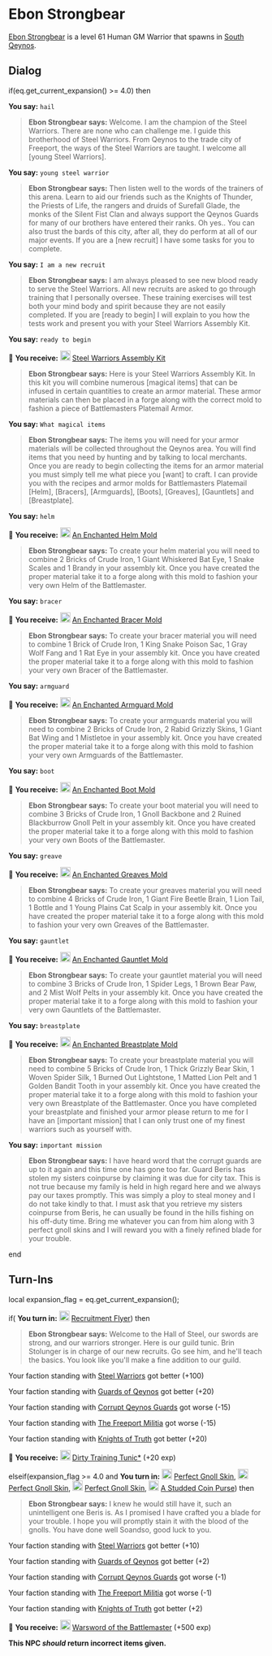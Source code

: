 # Ebon Strongbear



[Ebon Strongbear](/npc/1130) is a level 61 Human GM Warrior that spawns in [South Qeynos](/zone/1).



## Dialog

if(eq.get_current_expansion() >= 4.0) then


**You say:** `hail`




>**Ebon Strongbear says:** Welcome. I am the champion of the Steel Warriors. There are none who can challenge me. I guide this brotherhood of Steel Warriors. From Qeynos to the trade city of Freeport, the ways of the Steel Warriors are taught. I welcome all [young Steel Warriors].


**You say:** `young steel warrior`




>**Ebon Strongbear says:** Then listen well to the words of the trainers of this arena. Learn to aid our friends such as the Knights of Thunder, the Priests of Life, the rangers and druids of Surefall Glade, the monks of the Silent Fist Clan and always support the Qeynos Guards for many of our brothers have entered their ranks. Oh yes.. You can also trust the bards of this city, after all, they do perform at all of our major events. If you are a [new recruit] I have some tasks for you to complete.


**You say:** `I am a new recruit`




>**Ebon Strongbear says:** I am always pleased to see new blood ready to serve the Steel Warriors. All new recruits are asked to go through training that I personally oversee. These training exercises will test both your mind body and spirit because they are not easily completed. If you are [ready to begin] I will explain to you how the tests work and present you with your Steel Warriors Assembly Kit.


**You say:** `ready to begin`




 &#127873; **You receive:**  <img style="background:url(/static/icons/blank_slot.gif);width:20px;height:20px;" src="/static/icons/item_836.png" alt="" /> <a
                                href="/item/17268" data-url="17268" class="tooltip-link link">Steel Warriors Assembly Kit</a>



>**Ebon Strongbear says:** Here is your Steel Warriors Assembly Kit. In this kit you will combine numerous [magical items] that can be infused in certain quantities to create an armor material. These armor materials can then be placed in a forge along with the correct mold to fashion a piece of Battlemasters Platemail Armor.


**You say:** `What magical items`




>**Ebon Strongbear says:** The items you will need for your armor materials will be collected throughout the Qeynos area. You will find items that you need by hunting and by talking to local merchants. Once you are ready to begin collecting the items for an armor material you must simply tell me what piece you [want] to craft. I can provide you with the recipes and armor molds for Battlemasters Platemail [Helm], [Bracers], [Armguards], [Boots], [Greaves], [Gauntlets] and [Breastplate].


**You say:** `helm`




 &#127873; **You receive:**  <img style="background:url(/static/icons/blank_slot.gif);width:20px;height:20px;" src="/static/icons/item_1151.png" alt="" /> <a
                                href="/item/22610" data-url="22610" class="tooltip-link link">An Enchanted Helm Mold</a>



>**Ebon Strongbear says:** To create your helm material you will need to combine 2 Bricks of Crude Iron, 1 Giant Whiskered Bat Eye, 1 Snake Scales and 1 Brandy in your assembly kit. Once you have created the proper material take it to a forge along with this mold to fashion your very own Helm of the Battlemaster.


**You say:** `bracer`




 &#127873; **You receive:**  <img style="background:url(/static/icons/blank_slot.gif);width:20px;height:20px;" src="/static/icons/item_1151.png" alt="" /> <a
                                href="/item/22611" data-url="22611" class="tooltip-link link">An Enchanted Bracer Mold</a>



>**Ebon Strongbear says:** To create your bracer material you will need to combine 1 Brick of Crude Iron, 1 King Snake Poison Sac, 1 Gray Wolf Fang and 1 Rat Eye in your assembly kit. Once you have created the proper material take it to a forge along with this mold to fashion your very own Bracer of the Battlemaster.


**You say:** `armguard`




 &#127873; **You receive:**  <img style="background:url(/static/icons/blank_slot.gif);width:20px;height:20px;" src="/static/icons/item_1151.png" alt="" /> <a
                                href="/item/22613" data-url="22613" class="tooltip-link link">An Enchanted Armguard Mold</a>



>**Ebon Strongbear says:** To create your armguards material you will need to combine 2 Bricks of Crude Iron, 2 Rabid Grizzly Skins, 1 Giant Bat Wing and 1 Mistletoe in your assembly kit. Once you have created the proper material take it to a forge along with this mold to fashion your very own Armguards of the Battlemaster.


**You say:** `boot`




 &#127873; **You receive:**  <img style="background:url(/static/icons/blank_slot.gif);width:20px;height:20px;" src="/static/icons/item_1151.png" alt="" /> <a
                                href="/item/22612" data-url="22612" class="tooltip-link link">An Enchanted Boot Mold</a>



>**Ebon Strongbear says:** To create your boot material you will need to combine 3 Bricks of Crude Iron, 1 Gnoll Backbone and 2 Ruined Blackburrow Gnoll Pelt in your assembly kit. Once you have created the proper material take it to a forge along with this mold to fashion your very own Boots of the Battlemaster.


**You say:** `greave`




 &#127873; **You receive:**  <img style="background:url(/static/icons/blank_slot.gif);width:20px;height:20px;" src="/static/icons/item_1151.png" alt="" /> <a
                                href="/item/22614" data-url="22614" class="tooltip-link link">An Enchanted Greaves Mold</a>



>**Ebon Strongbear says:** To create your greaves material you will need to combine 4 Bricks of Crude Iron, 1 Giant Fire Beetle Brain, 1 Lion Tail, 1 Bottle and 1 Young Plains Cat Scalp in your assembly kit. Once you have created the proper material take it to a forge along with this mold to fashion your very own Greaves of the Battlemaster.


**You say:** `gauntlet`




 &#127873; **You receive:**  <img style="background:url(/static/icons/blank_slot.gif);width:20px;height:20px;" src="/static/icons/item_1151.png" alt="" /> <a
                                href="/item/22615" data-url="22615" class="tooltip-link link">An Enchanted Gauntlet Mold</a>



>**Ebon Strongbear says:** To create your gauntlet material you will need to combine 3 Bricks of Crude Iron, 1 Spider Legs, 1 Brown Bear Paw, and 2 Mist Wolf Pelts in your assembly kit. Once you have created the proper material take it to a forge along with this mold to fashion your very own Gauntlets of the Battlemaster.


**You say:** `breastplate`




 &#127873; **You receive:**  <img style="background:url(/static/icons/blank_slot.gif);width:20px;height:20px;" src="/static/icons/item_1151.png" alt="" /> <a
                                href="/item/22616" data-url="22616" class="tooltip-link link">An Enchanted Breastplate Mold</a>



>**Ebon Strongbear says:** To create your breastplate material you will need to combine 5 Bricks of Crude Iron, 1 Thick Grizzly Bear Skin, 1 Woven Spider Silk, 1 Burned Out Lightstone, 1 Matted Lion Pelt and 1 Golden Bandit Tooth in your assembly kit. Once you have created the proper material take it to a forge along with this mold to fashion your very own Breastplate of the Battlemaster. Once you have completed your breastplate and finished your armor please return to me for I have an [important mission] that I can only trust one of my finest warriors such as yourself with.


**You say:** `important mission`




>**Ebon Strongbear says:** I have heard word that the corrupt guards are up to it again and this time one has gone too far. Guard Beris has stolen my sisters coinpurse by claiming it was due for city tax. This is not true because my family is held in high regard here and we always pay our taxes promptly. This was simply a ploy to steal money and I do not take kindly to that. I must ask that you retrieve my sisters coinpurse from Beris, he can usually be found in the hills fishing on his off-duty time. Bring me whatever you can from him along with 3 perfect gnoll skins and I will reward you with a finely refined blade for your trouble.

end



## Turn-Ins



local expansion_flag = eq.get_current_expansion();

if( **You turn in:** <img style="background:url(/static/icons/blank_slot.gif);width:20px;height:20px;" src="/static/icons/item_864.png" alt="" /> <a
                                href="/item/18707" data-url="18707" class="tooltip-link link">Recruitment Flyer</a>) then 


>**Ebon Strongbear says:** Welcome to the Hall of Steel, our swords are strong, and our warriors stronger. Here is our guild tunic. Brin Stolunger is in charge of our new recruits. Go see him, and he'll teach the basics. You look like you'll make a fine addition to our guild.


Your faction standing with [Steel Warriors](/faction/311) got better (<span class='text-success'>+100</span>)


Your faction standing with [Guards of Qeynos](/faction/262) got better (<span class='text-success'>+20</span>)


Your faction standing with [Corrupt Qeynos Guards](/faction/230) got worse (<span class='text-danger'>-15</span>)


Your faction standing with [The Freeport Militia](/faction/330) got worse (<span class='text-danger'>-15</span>)


Your faction standing with [Knights of Truth](/faction/281) got better (<span class='text-success'>+20</span>)


 &#127873; **You receive:**  <img style="background:url(/static/icons/blank_slot.gif);width:20px;height:20px;" src="/static/icons/item_678.png" alt="" /> <a
                                href="/item/13572" data-url="13572" class="tooltip-link link">Dirty Training Tunic*</a> (+20 exp)

 

elseif(expansion_flag >= 4.0 and  **You turn in:** <img style="background:url(/static/icons/blank_slot.gif);width:20px;height:20px;" src="/static/icons/item_555.png" alt="" /> <a
                                href="/item/27421" data-url="27421" class="tooltip-link link">Perfect Gnoll Skin</a>, <img style="background:url(/static/icons/blank_slot.gif);width:20px;height:20px;" src="/static/icons/item_555.png" alt="" /> <a
                                href="/item/27421" data-url="27421" class="tooltip-link link">Perfect Gnoll Skin</a>, <img style="background:url(/static/icons/blank_slot.gif);width:20px;height:20px;" src="/static/icons/item_555.png" alt="" /> <a
                                href="/item/27421" data-url="27421" class="tooltip-link link">Perfect Gnoll Skin</a>, <img style="background:url(/static/icons/blank_slot.gif);width:20px;height:20px;" src="/static/icons/item_722.png" alt="" /> <a
                                href="/item/27422" data-url="27422" class="tooltip-link link">A Studded Coin Purse</a>) then


>**Ebon Strongbear says:** I knew he would still have it, such an unintelligent one Beris is. As I promised I have crafted you a blade for your trouble. I hope you will promptly stain it with the blood of the gnolls. You have done well Soandso, good luck to you.





Your faction standing with [Steel Warriors](/faction/311) got better (<span class='text-success'>+10</span>)


Your faction standing with [Guards of Qeynos](/faction/262) got better (<span class='text-success'>+2</span>)


Your faction standing with [Corrupt Qeynos Guards](/faction/230) got worse (<span class='text-danger'>-1</span>)


Your faction standing with [The Freeport Militia](/faction/330) got worse (<span class='text-danger'>-1</span>)


Your faction standing with [Knights of Truth](/faction/281) got better (<span class='text-success'>+2</span>)


 &#127873; **You receive:**  <img style="background:url(/static/icons/blank_slot.gif);width:20px;height:20px;" src="/static/icons/item_1169.png" alt="" /> <a
                                href="/item/27492" data-url="27492" class="tooltip-link link">Warsword of the Battlemaster</a> (+500 exp)

 

**This NPC *should* return incorrect items given.**


